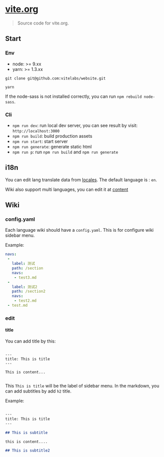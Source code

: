 # [vite.org](http://vite.org)

> Source code for vite.org.

## Start

### Env

* node: >= 9.xx
* yarn: >= 1.3.xx

```
git clone git@github.com:vitelabs/website.git

yarn
```

If the node-sass is not installed correctly, you can run `npm rebuild node-sass`.

### Cli

* `npm run dev`: run local dev server, you can see result by visit: `http://localhost:3000`
* `npm run build`: build production assets
* `npm run start`: start server
* `npm run generate`: generate static html
* `npm run p`: run `npm run build` and `npm run generate`

## i18n

You can edit lang translate data from [locales](https://github.com/vitelabs/website/tree/master/locales). The default language is : `en`.

Wiki also support multi languages, you can edit it at [content](https://github.com/vitelabs/website/tree/master/content)

## Wiki

### config.yaml

Each language wiki should have a `config.yaml`. This is for configure wiki sidebar menu.

Example:

```yaml
navs:
 -
   label: 测试
   path: /section
   navs:
   	- test3.md
 -
   label: 测试2
   path: /section2
   navs:
   	- test2.md
 - test.md
```

### edit

#### title

You can add title by this: 


```

---
title: This is title
---

This is content...


```

This `This is title` will be the label of sidebar menu. 
In the markdown, you can add subtitles by add `h2` title.

Example:

```markdown

---
title: This is title
---

## This is subtitle

this is content....

## This is subtitle2

```







